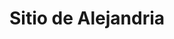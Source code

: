﻿---
title: "Sitio de Alejandria"
permalink: periodes_168.html
layout: periode
dataInici: -47
sidebar: periodes
pares:
  - id: 61
    title: "Segunda Guerra Civil"
    dataInici: "(-49)"
    dataFi: "(-45)"

fills:
jocsPrincipals:
  - title: "Caesar in Alexandria"
    bggId: 5060

jocsEscenaris:
jocsEpoca:
jocsEpocaEscenaris:
---
